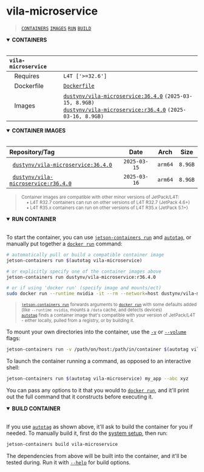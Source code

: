 # vila-microservice

> [`CONTAINERS`](#user-content-containers) [`IMAGES`](#user-content-images) [`RUN`](#user-content-run) [`BUILD`](#user-content-build)

<details open>
<summary><b><a id="containers">CONTAINERS</a></b></summary>
<br>

| **`vila-microservice`** | |
| :-- | :-- |
| &nbsp;&nbsp;&nbsp;Requires | `L4T ['>=32.6']` |
| &nbsp;&nbsp;&nbsp;Dockerfile | [`Dockerfile`](Dockerfile) |
| &nbsp;&nbsp;&nbsp;Images | [`dustynv/vila-microservice:36.4.0`](https://hub.docker.com/r/dustynv/vila-microservice/tags) `(2025-03-15, 8.9GB)`<br>[`dustynv/vila-microservice:r36.4.0`](https://hub.docker.com/r/dustynv/vila-microservice/tags) `(2025-03-16, 8.9GB)` |

</details>

<details open>
<summary><b><a id="images">CONTAINER IMAGES</a></b></summary>
<br>

| Repository/Tag | Date | Arch | Size |
| :-- | :--: | :--: | :--: |
| &nbsp;&nbsp;[`dustynv/vila-microservice:36.4.0`](https://hub.docker.com/r/dustynv/vila-microservice/tags) | `2025-03-15` | `arm64` | `8.9GB` |
| &nbsp;&nbsp;[`dustynv/vila-microservice:r36.4.0`](https://hub.docker.com/r/dustynv/vila-microservice/tags) | `2025-03-16` | `arm64` | `8.9GB` |

> <sub>Container images are compatible with other minor versions of JetPack/L4T:</sub><br>
> <sub>&nbsp;&nbsp;&nbsp;&nbsp;• L4T R32.7 containers can run on other versions of L4T R32.7 (JetPack 4.6+)</sub><br>
> <sub>&nbsp;&nbsp;&nbsp;&nbsp;• L4T R35.x containers can run on other versions of L4T R35.x (JetPack 5.1+)</sub><br>
</details>

<details open>
<summary><b><a id="run">RUN CONTAINER</a></b></summary>
<br>

To start the container, you can use [`jetson-containers run`](/docs/run.md) and [`autotag`](/docs/run.md#autotag), or manually put together a [`docker run`](https://docs.docker.com/engine/reference/commandline/run/) command:
```bash
# automatically pull or build a compatible container image
jetson-containers run $(autotag vila-microservice)

# or explicitly specify one of the container images above
jetson-containers run dustynv/vila-microservice:r36.4.0

# or if using 'docker run' (specify image and mounts/ect)
sudo docker run --runtime nvidia -it --rm --network=host dustynv/vila-microservice:r36.4.0
```
> <sup>[`jetson-containers run`](/docs/run.md) forwards arguments to [`docker run`](https://docs.docker.com/engine/reference/commandline/run/) with some defaults added (like `--runtime nvidia`, mounts a `/data` cache, and detects devices)</sup><br>
> <sup>[`autotag`](/docs/run.md#autotag) finds a container image that's compatible with your version of JetPack/L4T - either locally, pulled from a registry, or by building it.</sup>

To mount your own directories into the container, use the [`-v`](https://docs.docker.com/engine/reference/commandline/run/#volume) or [`--volume`](https://docs.docker.com/engine/reference/commandline/run/#volume) flags:
```bash
jetson-containers run -v /path/on/host:/path/in/container $(autotag vila-microservice)
```
To launch the container running a command, as opposed to an interactive shell:
```bash
jetson-containers run $(autotag vila-microservice) my_app --abc xyz
```
You can pass any options to it that you would to [`docker run`](https://docs.docker.com/engine/reference/commandline/run/), and it'll print out the full command that it constructs before executing it.
</details>
<details open>
<summary><b><a id="build">BUILD CONTAINER</b></summary>
<br>

If you use [`autotag`](/docs/run.md#autotag) as shown above, it'll ask to build the container for you if needed.  To manually build it, first do the [system setup](/docs/setup.md), then run:
```bash
jetson-containers build vila-microservice
```
The dependencies from above will be built into the container, and it'll be tested during.  Run it with [`--help`](/jetson_containers/build.py) for build options.
</details>

